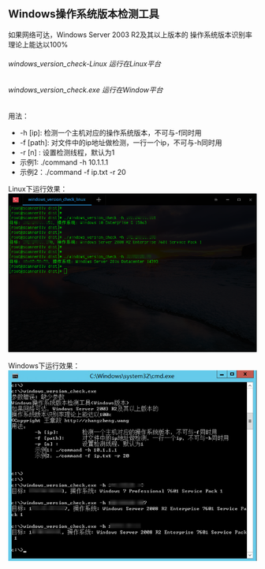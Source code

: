 ## Windows操作系统版本检测工具
如果网络可达，Windows Server 2003 R2及其以上版本的
操作系统版本识别率理论上能达以100%

###### windows_version_check-Linux 运行在Linux平台
###### windows_version_check.exe 运行在Window平台


用法：
- 	-h [ip]:	检测一个主机对应的操作系统版本，不可与-f同时用
- 	-f [path]:	对文件中的ip地址做检测，一行一个ip，不可与-h同时用
- 	-r [n] :	设置检测线程，默认为1
- 	示例1: ./command -h 10.1.1.1
- 	示例2：./command -f ip.txt -r 20

Linux下运行效果：
[![Linux下运行效果](https://github.com/biggerwing/windows_version_check/blob/master/windows_version_check-Linux_verify.png "Linux下运行效果")](https://github.com/biggerwing/windows_version_check/blob/master/windows_version_check-Linux_verify.png "Linux下运行效果")

Windows下运行效果：
[![Windows下运行效果](https://github.com/biggerwing/windows_version_check/blob/master/windows_version_check-Windows_verify.png "Windows下运行效果")](https://github.com/biggerwing/windows_version_check/blob/master/windows_version_check-Windows_verify.png "Windows下运行效果")
